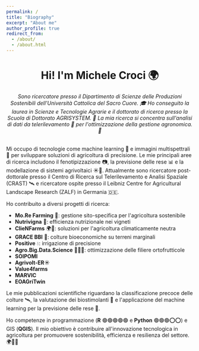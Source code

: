 ```yaml
---
permalink: /
title: "Biography"
excerpt: "About me"
author_profile: true
redirect_from: 
  - /about/
  - /about.html
---
```

<h1 align="center"> Hi! I'm Michele Croci 🌍</h1>
<h6 align="center"> Sono ricercatore presso il Dipartimento di Scienze delle Produzioni Sostenibili dell'Università Cattolica del Sacro Cuore. 🎓 Ho conseguito la laurea in Scienze e Tecnologie Agrarie e il dottorato di ricerca presso la Scuola di Dottorato AGRISYSTEM. 🌱 La mia ricerca si concentra sull'analisi di dati da telerilevamento 📡 per l'ottimizzazione della gestione agronomica. 🚜 </h6> 

Mi occupo di tecnologie come machine learning 🤖 e immagini multispettrali 🌈 per sviluppare soluzioni di agricoltura di precisione. Le mie principali aree di ricerca includono il fenotipizzazione 📷, la previsione delle rese 📊 e la modellazione di sistemi agrivoltaici ☀️🌾. Attualmente sono ricercatore post-dottorale presso il Centro di Ricerca sul Telerilevamento e Analisi Spaziale (CRAST) 🛰️ e ricercatore ospite presso il Leibniz Centre for Agricultural Landscape Research (ZALF) in Germania 🇩🇪.

Ho contribuito a diversi progetti di ricerca:
- **Mo.Re Farming** 🚜: gestione sito-specifica per l'agricoltura sostenibile
- **Nutrivigna** 🍇: efficienza nutrizionale nei vigneti
- **ClieNFarms** 🌍🚜: soluzioni per l'agricoltura climaticamente neutra
- **GRACE BBI** 🌾: colture bioeconomiche su terreni marginali
- **Positive** 💧: irrigazione di precisione 
- **Agro.Big.Data.Science** 🥬🍐🥝: ottimizzazione delle filiere ortofrutticole
- **SOIPOMI**
- **Agrivolt-ER**☀️
- **Value4farms**
- **MARVIC**
- **EOAGriTwin**

Le mie pubblicazioni scientifiche riguardano la classificazione precoce delle colture 🛰️, la valutazione dei biostimolanti 🌱 e l'applicazione del machine learning per la previsione delle rese 📡.

Ho competenze in programmazione (**R** 🟢🟢🟢🟢🟢 e **Python** 🟢🟢🟢⭕⭕) e GIS (**QGIS**).
Il mio obiettivo è contribuire all'innovazione tecnologica in agricoltura per promuovere sostenibilità, efficienza e resilienza del settore. 🌍🌱🚜
